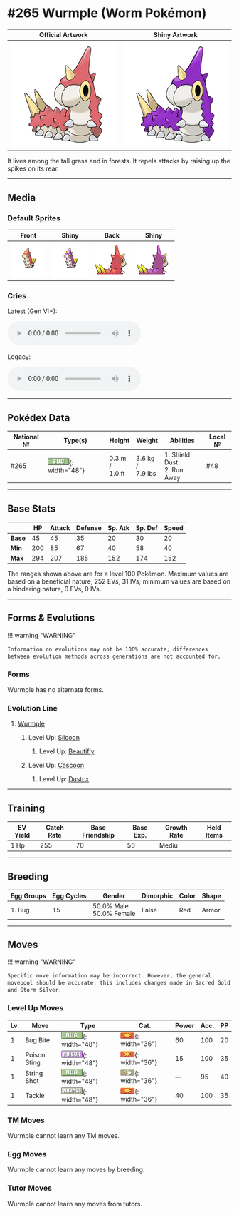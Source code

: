 # #265 Wurmple (Worm Pokémon)

| Official Artwork | Shiny Artwork |
|------------------|---------------|
| ![Official Artwork](../assets/sprites/wurmple/official.png "Wurmple") | ![Shiny Artwork](../assets/sprites/wurmple/official_shiny.png "Wurmple") |

It lives among the tall grass and in forests. It repels attacks by  raising up the spikes on its rear.

---

## Media

### Default Sprites

| Front | Shiny | Back | Shiny |
|-------|-------|------|-------|
| ![Wurmple](../assets/sprites/wurmple/front.gif "Wurmple: It lives among the tall grass and in forests. It repels attacks by  raising up the spikes on its rear.") | ![Wurmple](../assets/sprites/wurmple/front_shiny.png "Wurmple: It lives among the tall grass and in forests. It repels attacks by  raising up the spikes on its rear.") | ![Wurmple](../assets/sprites/wurmple/back.png "Wurmple: It lives among the tall grass and in forests. It repels attacks by  raising up the spikes on its rear.") | ![Wurmple](../assets/sprites/wurmple/back_shiny.png "Wurmple: It lives among the tall grass and in forests. It repels attacks by  raising up the spikes on its rear.") |

### Cries

Latest (Gen VI+):

<audio controls>
<source src='../../assets/cries/wurmple/latest.ogg' type='audio/ogg'>
  Your browser does not support the audio element.
</audio>

Legacy:

<audio controls>
<source src='../../assets/cries/wurmple/legacy.ogg' type='audio/ogg'>
  Your browser does not support the audio element.
</audio>

---

## Pokédex Data

| National № | Type(s) | Height | Weight | Abilities | Local № |
|------------|---------|--------|--------|-----------|---------|
| #265 | ![bug](../assets/types/bug.png "Bug"){: width="48"} | 0.3 m /<br>1.0 ft | 3.6 kg /<br>7.9 lbs | 1. <span class="tooltip" title="Blocks the added effects of attacks taken.">Shield Dust</span><br>2. <span class="tooltip" title="Enables sure getaway from wild Pokémon.">Run Away</span> | #48 |

---

## Base Stats
|   | HP | Attack | Defense | Sp. Atk | Sp. Def | Speed |
|---|----|--------|---------|---------|---------|-------|
| **Base** | 45 | 45 | 35 | 20 | 30 | 20 |
| **Min** | 200 | 85 | 67 | 40 | 58 | 40 |
| **Max** | 294 | 207 | 185 | 152 | 174 | 152 |

The ranges shown above are for a level 100 Pokémon. Maximum values are based on a beneficial nature, 252 EVs, 31 IVs; minimum values are based on a hindering nature, 0 EVs, 0 IVs.

---

## Forms & Evolutions

!!! warning "WARNING"

    Information on evolutions may not be 100% accurate; differences between evolution methods across generations are not accounted for.

### Forms

Wurmple has no alternate forms.

### Evolution Line

1. [Wurmple](wurmple.md/)
    1. Level Up: [Silcoon](silcoon.md/)
        1. Level Up: [Beautifly](beautifly.md/)


    2. Level Up: [Cascoon](cascoon.md/)
        1. Level Up: [Dustox](dustox.md/)





---

## Training

| EV Yield | Catch Rate | Base Friendship | Base Exp. | Growth Rate | Held Items |
|----------|------------|-----------------|-----------|-------------|------------|
| 1 Hp | 255 | 70 | 56 | Mediu |

---

## Breeding

| Egg Groups | Egg Cycles | Gender | Dimorphic | Color | Shape |
|------------|------------|--------|-----------|-------|-------|
| 1. Bug | 15 | 50.0% Male<br>50.0% Female | False | Red | Armor |

---

## Moves

!!! warning "WARNING"

    Specific move information may be incorrect. However, the general movepool should be accurate; this includes changes made in Sacred Gold and Storm Silver.

### Level Up Moves

| Lv. | Move | Type | Cat. | Power | Acc. | PP |
| --- | --- | --- | --- | --- | --- | --- |
| 1 | <span class="tooltip" title="The user bites the foe. If the foe is holding a Berry, the user eats it and gains its effect.">Bug Bite</span> | ![bug](../assets/types/bug.png "Bug"){: width="48"} | ![physical](../assets/move_category/physical.png "Physical"){: width="36"} | 60 | 100 | 20 |
| 1 | <span class="tooltip" title="The foe is stabbed with a poisonous barb of some sort. It may also poison the target.">Poison Sting</span> | ![poison](../assets/types/poison.png "Poison"){: width="48"} | ![physical](../assets/move_category/physical.png "Physical"){: width="36"} | 15 | 100 | 35 |
| 1 | <span class="tooltip" title="The foe is bound with silk blown from the user’s mouth. It reduces the target’s Speed stat.">String Shot</span> | ![bug](../assets/types/bug.png "Bug"){: width="48"} | ![status](../assets/move_category/status.png "Status"){: width="36"} | — | 95 | 40 |
| 1 | <span class="tooltip" title="A physical attack in which the user charges and slams into the foe with its whole body.">Tackle</span> | ![normal](../assets/types/normal.png "Normal"){: width="48"} | ![physical](../assets/move_category/physical.png "Physical"){: width="36"} | 40 | 100 | 35 |

### TM Moves

Wurmple cannot learn any TM moves.
### Egg Moves

Wurmple cannot learn any moves by breeding.
### Tutor Moves

Wurmple cannot learn any moves from tutors.
